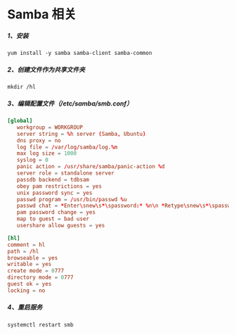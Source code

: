 # Samba 相关

##### 1、安装
```
yum install -y samba samba-client samba-common
```
##### 2、创建文件作为共享文件夹
```
mkdir /hl
```
##### 3、编辑配置文件（/etc/samba/smb.conf）
``` /etc/samba/smb.conf
[global]
   workgroup = WORKGROUP
   server string = %h server (Samba, Ubuntu)
   dns proxy = no
   log file = /var/log/samba/log.%m
   max log size = 1000
   syslog = 0
   panic action = /usr/share/samba/panic-action %d
   server role = standalone server
   passdb backend = tdbsam
   obey pam restrictions = yes
   unix password sync = yes
   passwd program = /usr/bin/passwd %u
   passwd chat = *Enter\snew\s*\spassword:* %n\n *Retype\snew\s*\spassword:* %n\n *password\supdated\ssuccessfully* .
   pam password change = yes
   map to guest = bad user
   usershare allow guests = yes

[hl]
comment = hl
path = /hl
browseable = yes
writable = yes
create mode = 0777
directory mode = 0777
guest ok = yes
locking = no
```
##### 4、重启服务
```
systemctl restart smb
```